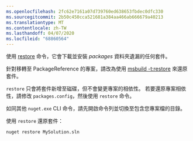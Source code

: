 ```yaml
---
ms.openlocfilehash: 2fc62e7161a07d739760ed638653fbdec0dfc330
ms.sourcegitcommit: 2b50c450cca521681a384aa466ab666679a40213
ms.translationtype: MT
ms.contentlocale: zh-TW
ms.lasthandoff: 04/07/2020
ms.locfileid: "68860564"
---
```

使用 [restore](../../reference/cli-reference/cli-ref-restore.md) 命令，它會下載並安裝 *packages* 資料夾遺漏的任何套件。

針對移轉至 PackageReference 的專案，請改為使用 [msbuild -t:restore](../package-restore.md#restore-using-msbuild) 來還原套件。

`restore` 只會將套件新增至磁碟，但不會變更專案的相依性。 若要還原專案相依性，請修改 `packages.config`，然後使用 `restore` 命令。

如同其他 `nuget.exe` CLI 命令，請先開啟命令列並切換至包含您專案檔的目錄。

使用 `restore` 還原套件：

```cli
nuget restore MySolution.sln
```
